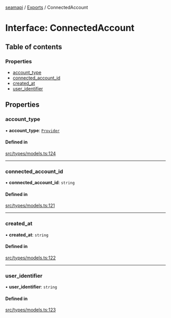 [seamapi](../README.md) / [Exports](../modules.md) / ConnectedAccount

# Interface: ConnectedAccount

## Table of contents

### Properties

- [account\_type](ConnectedAccount.md#account_type)
- [connected\_account\_id](ConnectedAccount.md#connected_account_id)
- [created\_at](ConnectedAccount.md#created_at)
- [user\_identifier](ConnectedAccount.md#user_identifier)

## Properties

### account\_type

• **account\_type**: [`Provider`](../enums/Provider.md)

#### Defined in

[src/types/models.ts:124](https://github.com/hello-seam/seamapi-javascript/blob/main/src/types/models.ts#L124)

___

### connected\_account\_id

• **connected\_account\_id**: `string`

#### Defined in

[src/types/models.ts:121](https://github.com/hello-seam/seamapi-javascript/blob/main/src/types/models.ts#L121)

___

### created\_at

• **created\_at**: `string`

#### Defined in

[src/types/models.ts:122](https://github.com/hello-seam/seamapi-javascript/blob/main/src/types/models.ts#L122)

___

### user\_identifier

• **user\_identifier**: `string`

#### Defined in

[src/types/models.ts:123](https://github.com/hello-seam/seamapi-javascript/blob/main/src/types/models.ts#L123)
